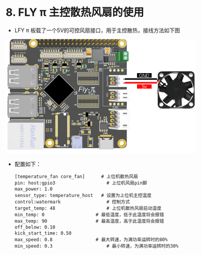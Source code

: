 

# 8. FLY π 主控散热风扇的使用

* LFY π 板载了一个5V的可控风扇接口，用于主控散热，接线方法如下图

  

![corefan](../../images/boards/fly_pi/corefan.png)

* 配置如下：

  ```
  [temperature_fan core_fan]      # 上位机散热风扇
  pin: host:gpio3           	    # 上位机风扇pin脚
  max_power: 1.0
  sensor_type: temperature_host   # 设置为上位机主控温度
  control:watermark          		# 控制方式
  target_temp: 48           		# 上位机散热风扇启动温度
  min_temp: 0             		# 最低温度，低于此温度将会报错
  max_temp: 90            		# 最高温度，高于此温度将会报错
  off_below: 0.10
  kick_start_time: 0.50
  max_speed: 0.8           	    # 最大转速，为满功率运转时的80%
  min_speed: 0.3            	    # 最小转速，为满功率运转时的30%
  
  ```

  
